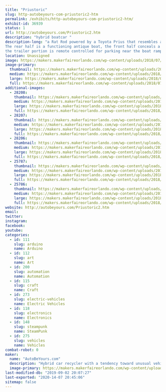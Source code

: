 ```yaml
---
title: "Priustoric"
slug: http-autobeyours-com-priustoric2-htm
permalink: /exhibits/http-autobeyours-com-priustoric2-htm/
exhibit-id: 36939
status: 1
url: http://autobeyours.com/Priustoric2.htm
description: "hybrid boatcar "
description-long: "a Rat Rod powered by a Toyota Prius that resembles an antique Chris Craft.
The rear half is a functioning antique boat, the front half conceals a front wheel drive Hybrid motor.
the trailer portion is remote controlled for parking near the boat ramp."
location: Unassigned
image: https://makers.makerfaireorlando.com/wp-content/uploads/2018/07/20180707_125319-1024x576.jpg
image-primary:
  thumbnail: https://makers.makerfaireorlando.com/wp-content/uploads/2018/07/20180707_125319-150x150.jpg
  medium: https://makers.makerfaireorlando.com/wp-content/uploads/2018/07/20180707_125319-300x169.jpg
  large: https://makers.makerfaireorlando.com/wp-content/uploads/2018/07/20180707_125319-1024x576.jpg
  full: https://makers.makerfaireorlando.com/wp-content/uploads/2018/07/20180707_125319.jpg
additional-images:
  - 28208:
    thumbnail: https://makers.makerfaireorlando.com/wp-content/uploads/2018/10/20171013_103318-150x150.jpg
    medium: https://makers.makerfaireorlando.com/wp-content/uploads/2018/10/20171013_103318-300x169.jpg
    large: https://makers.makerfaireorlando.com/wp-content/uploads/2018/10/20171013_103318-1024x576.jpg
    full: https://makers.makerfaireorlando.com/wp-content/uploads/2018/10/20171013_103318.jpg
  - 28207:
    thumbnail: https://makers.makerfaireorlando.com/wp-content/uploads/2018/10/20171013_134610-150x150.jpg
    medium: https://makers.makerfaireorlando.com/wp-content/uploads/2018/10/20171013_134610-300x169.jpg
    large: https://makers.makerfaireorlando.com/wp-content/uploads/2018/10/20171013_134610-1024x576.jpg
    full: https://makers.makerfaireorlando.com/wp-content/uploads/2018/10/20171013_134610.jpg
  - 28206:
    thumbnail: https://makers.makerfaireorlando.com/wp-content/uploads/2018/10/20180320_163221-150x150.jpg
    medium: https://makers.makerfaireorlando.com/wp-content/uploads/2018/10/20180320_163221-300x169.jpg
    large: https://makers.makerfaireorlando.com/wp-content/uploads/2018/10/20180320_163221-1024x576.jpg
    full: https://makers.makerfaireorlando.com/wp-content/uploads/2018/10/20180320_163221.jpg
  - 25787:
    thumbnail: https://makers.makerfaireorlando.com/wp-content/uploads/2018/07/20180305_210212-150x150.jpg
    medium: https://makers.makerfaireorlando.com/wp-content/uploads/2018/07/20180305_210212-300x169.jpg
    large: https://makers.makerfaireorlando.com/wp-content/uploads/2018/07/20180305_210212-1024x576.jpg
    full: https://makers.makerfaireorlando.com/wp-content/uploads/2018/07/20180305_210212.jpg
  - 25786:
    thumbnail: https://makers.makerfaireorlando.com/wp-content/uploads/2018/07/20180430_1811361-150x150.jpg
    medium: https://makers.makerfaireorlando.com/wp-content/uploads/2018/07/20180430_1811361-300x169.jpg
    large: https://makers.makerfaireorlando.com/wp-content/uploads/2018/07/20180430_1811361-1024x576.jpg
    full: https://makers.makerfaireorlando.com/wp-content/uploads/2018/07/20180430_1811361.jpg
website: http://autobeyours.com/Priustoric2.htm
email: 
twitter: 
instagram: 
facebook: 
youtube: 
categories:
  - id: 111
    slug: arduino
    name: Arduino
  - id: 112
    slug: art
    name: Art
  - id: 200
    slug: automation
    name: Automation
  - id: 115
    slug: craft
    name: Craft
  - id: 273
    slug: electric-vehicles
    name: Electric Vehicles
  - id: 118
    slug: electronics
    name: Electronics
  - id: 148
    slug: steampunk
    name: SteamPunk
  - id: 275
    slug: vehicles
    name: Vehicles
combat-robot: 0
maker:
  name: "AutoBeYours.com"
  description: "Hybrid car recycler with a tendency toward unusual vehicle design. "
  image-primary: https://makers.makerfaireorlando.com/wp-content/uploads/2018/07/I-think-this-is-the-one-edit-1024x859.jpg
last-modified-db: "2019-09-02 20:07:27"
last-exported: "2020-14-07 20:45:06"
sitemap: false
---
```

